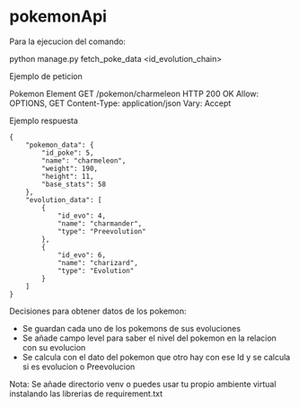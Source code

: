 # pokemonApi
Para la ejecucion del comando:


python manage.py fetch_poke_data <id_evolution_chain>

Ejemplo de peticion

Pokemon Element
GET /pokemon/charmeleon
HTTP 200 OK
Allow: OPTIONS, GET
Content-Type: application/json
Vary: Accept


Ejemplo respuesta 
```
{
    "pokemon_data": {
        "id_poke": 5,
        "name": "charmeleon",
        "weight": 190,
        "height": 11,
        "base_stats": 58
    },
    "evolution_data": [
        {
            "id_evo": 4,
            "name": "charmander",
            "type": "Preevolution"
        },
        {
            "id_evo": 6,
            "name": "charizard",
            "type": "Evolution"
        }
    ]
}
```
Decisiones para obtener datos de los pokemon:

*   Se guardan cada uno de los pokemons de sus evoluciones
*   Se añade campo level para saber el nivel del pokemon en la relacion con su evolucion
*   Se calcula con el dato del pokemon que otro hay con ese Id y se calcula si es evolucion o Preevolucion

Nota: Se añade directorio venv o puedes usar tu propio ambiente virtual instalando las librerias de requirement.txt
